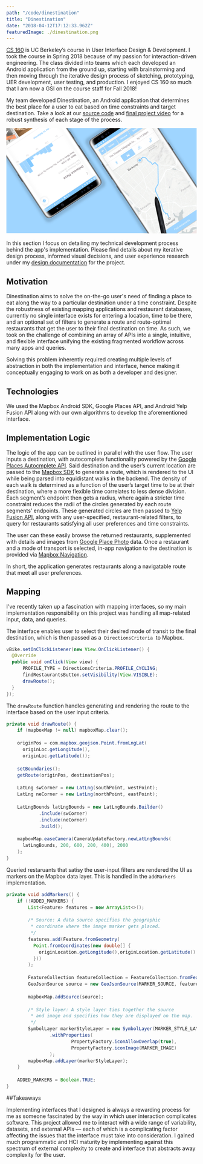 ```yaml
---
path: "/code/dinestination"
title: "Dinestination"
date: "2018-04-12T17:12:33.962Z"
featuredImage: ./dinestination.png
---
```


[CS 160](https://www2.eecs.berkeley.edu/Courses/CS160/) is UC Berkeley’s course in User Interface Design & Development. I took the course in Spring 2018 because of my passion for interaction-driven engineering. The class divided into teams which each developed an Android application from the ground up, starting with brainstorming and then moving through the iterative design process of sketching, prototyping, UER development, user testing, and production. I enjoyed CS 160 so much that I am now a GSI on the course staff for Fall 2018!

My team developed Dinestination, an Android application that determines the best place for a user to eat based on time constraints and target destination. Take a look at our [source code](https://github.com/adrianababakanian/busybears) and [final project video](https://youtu.be/id0EGZajkS4) for a robust synthesis of each stage of the process.

![](dinestination.png)

In this section I focus on detailing my technical development process behind the app's implementation. Please find details about my iterative design process, informed visual decisions, and user experience research under my [design documentation](localhost:8000/design/dinestination) for the project.

## Motivation
Dinestination aims to solve the on-the-go user's need of finding a place to eat along the way to a particular destination under a time constraint. Despite the robustness of existing mapping applications and restaurant databases, currently no single interface exists for entering a location, time to be there, and an optional set of filters to generate a route and route-optimal restaurants that get the user to their final destination on time. As such, we took on the challenge of combining an array of APIs into a single, intuitive, and flexible interface unifying the existing fragmented workflow across many apps and queries.

Solving this problem inherently required creating multiple levels of abstraction in both the implementation and interface, hence making it conceptually engaging to work on as both a developer and designer.

## Technologies

We used the Mapbox Android SDK, Google Places API, and Android Yelp Fusion API along with our own algorithms to develop the aforementioned interface.

## Implementation Logic
The logic of the app can be outlined in parallel with the user flow. The user inputs a destination, with autocomplete functionality powered by the [Google Places Autocmplete API](https://developers.google.com/places/web-service/autocomplete). Said destination and the user’s current location are passed to the [Mapbox SDK](https://www.mapbox.com/mobile/) to generate a route, which is rendered to the UI while being parsed into equidistant walks in the backend. The density of each walk is determined as a function of the user’s target time to be at their destination, where a more flexible time correlates to less dense division. Each segment’s endpoint then gets a radius, where again a stricter time constraint reduces the radii of the circles generated by each route segments’ endpoints. These generated circles are then passed to [Yelp Fusion API](https://www.yelp.com/fusion), along with any user-specified, restaurant-related filters, to query for restaurants satisfying all user preferences and time constraints.

The user can these easily browse the returned restaurants, supplemented with details and images from [Google Place Photo](https://developers.google.com/places/web-service/photos) data. Once a restaurant and a mode of transport is selected, in-app navigation to the destination is provided via [Mapbox Navigation](https://www.mapbox.com/navigation/).

In short, the application generates restaurants along a navigatable route that meet all user preferences.

## Mapping
I've recently taken up a fascination with mapping interfaces, so my main implementation responsibility on this project was handling all map-related input, data, and queries.

The interface enables user to select their desired mode of transit to the final destination, which is then passed as a &nbsp;```DirectionsCriteria```&nbsp; to Mapbox.

```java
vBike.setOnClickListener(new View.OnClickListener() {
  @Override
  public void onClick(View view) {
      PROFILE_TYPE = DirectionsCriteria.PROFILE_CYCLING;
      findRestaurantsButton.setVisibility(View.VISIBLE);
      drawRoute();
  }
});
```

The ```drawRoute``` function handles generating and rendering the route to the interface based on the user input criteria.

```java
private void drawRoute() {
    if (mapboxMap != null) mapboxMap.clear();

    originPos = com.mapbox.geojson.Point.fromLngLat(
      originLoc.getLongitude(),
      originLoc.getLatitude());

    setBoundaries();
    getRoute(originPos, destinationPos);

    LatLng swCorner = new LatLng(southPoint, westPoint);
    LatLng neCorner = new LatLng(northPoint, eastPoint);

    LatLngBounds latLngBounds = new LatLngBounds.Builder()
            .include(swCorner)
            .include(neCorner)
            .build();

    mapboxMap.easeCamera(CameraUpdateFactory.newLatLngBounds(
      latLngBounds, 200, 600, 200, 400), 2000
    );
}
```

Queried restaruants that satisy the user-input filters are rendered the UI as markers on the Mapbox data layer. This is handled in the ```addMarkers``` implementation.

```java
private void addMarkers() {
    if (!ADDED_MARKERS) {
        List<Feature> features = new ArrayList<>();

        /* Source: A data source specifies the geographic
         * coordinate where the image marker gets placed.
         */
        features.add(Feature.fromGeometry(
          Point.fromCoordinates(new double[] {
            originLocation.getLongitude(),originLocation.getLatitude()
          }))
        );

        FeatureCollection featureCollection = FeatureCollection.fromFeatures(features);
        GeoJsonSource source = new GeoJsonSource(MARKER_SOURCE, featureCollection);

        mapboxMap.addSource(source);

        /* Style layer: A style layer ties together the source
         * and image and specifies how they are displayed on the map.
         */
        SymbolLayer markerStyleLayer = new SymbolLayer(MARKER_STYLE_LAYER, MARKER_SOURCE)
                .withProperties(
                        PropertyFactory.iconAllowOverlap(true),
                        PropertyFactory.iconImage(MARKER_IMAGE)
                );
        mapboxMap.addLayer(markerStyleLayer);
    }

    ADDED_MARKERS = Boolean.TRUE;
}
```

##Takeaways

Implementing interfaces that I designed  is always a rewarding process for me as someone fascinated by the way in which user interaction complicates software. This project allowed me to interact with a wide range of variability, datasets, and external APIs &mdash; each of which is a complicating factor affecting the issues that the interface must take into consideration. I gained much programmatic and HCI maturity by implementing against this spectrum of external complexity to create and interface that abstracts away complexity for the user.
